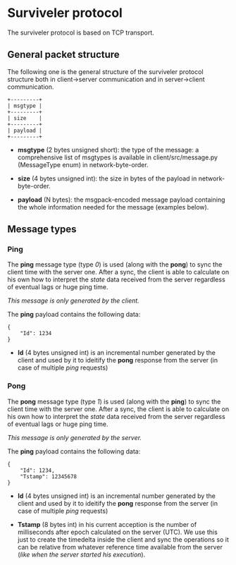# Surviveler protocol

The surviveler protocol is based on TCP transport.

## General packet structure

The following one is the general structure of the surviveler protocol structure
both in client->server communication and in server->client communication.

    +---------+
    | msgtype |
    +---------+
    | size    |
    +---------+
    | payload |
    +---------+

 * **msgtype** (2 bytes unsigned short): the type of the message: a
 comprehensive list of msgtypes is available in client/src/message.py
 (MessageType enum) in network-byte-order.

 * **size** (4 bytes unsigned int): the size in bytes of the payload in
 network-byte-order.

 * **payload** (N bytes): the msgpack-encoded message payload containing the
 whole information needed for the message (examples below).

## Message types

### Ping

The **ping** message type (type *0*) is used (along with the **pong**) to sync
the client time with the server one. After a sync, the client is able to
calculate on his own how to interpret the *state* data received from the server
regardless of eventual lags or huge ping time.

*This message is only generated by the client.*

The **ping** payload contains the following data:

    {
        "Id": 1234
    }

 * **Id** (4 bytes unsigned int) is an incremental number generated by the
 client and used by it to ideitify the **pong** response from the server (in
 case of multiple *ping* requests)

### Pong

The **pong** message type (type *1*) is used (along with the **ping**) to sync
the client time with the server one. After a sync, the client is able to
calculate on his own how to interpret the *state* data received from the server
regardless of eventual lags or huge ping time.

*This message is only generated by the server.*

The **ping** payload contains the following data:

    {
        "Id": 1234,
        "Tstamp": 12345678
    }

 * **Id** (4 bytes unsigned int) is an incremental number generated by the client
 and used by it to ideitify the **pong** response from the server (in case of
 multiple *ping* requests)

 * **Tstamp** (8 bytes int) in his current acception is the number of
 milliseconds after epoch calculated on the server (UTC). We use this just to
 create the timedelta inside the client and sync the operations so it can be
 relative from whatever reference time available from the server (*like when the
 server started his execution*).
